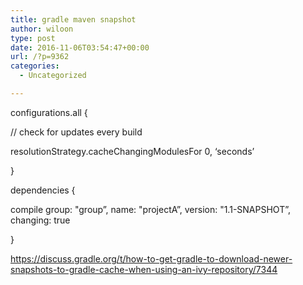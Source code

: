 ```yaml
---
title: gradle maven snapshot
author: wiloon
type: post
date: 2016-11-06T03:54:47+00:00
url: /?p=9362
categories:
  - Uncategorized

---
```

configurations.all {
  
// check for updates every build
  
resolutionStrategy.cacheChangingModulesFor 0, &#8216;seconds&#8217;
  
}
  
dependencies {
  
compile group: "group&#8221;, name: "projectA&#8221;, version: "1.1-SNAPSHOT&#8221;, changing: true
  
}



https://discuss.gradle.org/t/how-to-get-gradle-to-download-newer-snapshots-to-gradle-cache-when-using-an-ivy-repository/7344